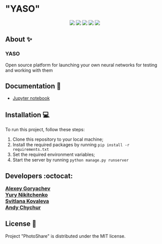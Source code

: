 # "YASO" 


<p align="center">
   <img src="https://img.shields.io/badge/Language-Python-9cf">
   <img src="https://img.shields.io/badge/Django-5.0.2-brightgreen">
   <img src="https://img.shields.io/badge/TensorFlow-2.15.0-orange">
   <img src="https://img.shields.io/badge/Jupyter-1.0.0-informational">
   <img src="https://img.shields.io/badge/License-MIT-yellow">
</p>



## About ✨

### YASO 
Open source platform for launching your own neural networks for testing and working with them


## Documentation 📗
 - [Jupyter notebook]([https://alexey-goryachev.github.io/PhotoShare_Nagini-team/](https://github.com/Alexey-Goryachev/YASO/blob/main/impred/data/YASO_cifar_10_model_ipynb_2.ipynb)https://github.com/Alexey-Goryachev/YASO/blob/main/impred/data/YASO_cifar_10_model_ipynb_2.ipynb)


## Installation 💻
To run this project, follow these steps:

1. Clone this repository to your local machine;
2. Install the required packages by running ```pip install -r requirements.txt```
3. Set the required environment variables;
4. Start the server by running ```python manage.py runserver```

## Developers :octocat:

<div align="">
    <a style="font-size: 16px" href="https://github.com/Alexey-Goryachev"><b>Alexey Goryachev</b></a><br>
    <a style="font-size: 16px" href="https://github.com/NikYurchik"><b>Yury Nikitchenko</b></a><br>
    <a style="font-size: 16px" href="https://github.com/svitlana2299"><b>Svitlana Kovaleva</b></a><br>
    <a style="font-size: 16px" href="https://github.com/chychur"><b>Andy Chychur</b></a>
</div>


## License 🔱
Project "PhotoShare" is distributed under the MIT license.
